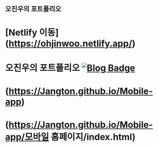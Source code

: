 ## 오진우의 포트폴리오
# [Netlify 이동] (https://ohjinwoo.netlify.app/) <br>
# 오진우의 포트폴리오 [![Blog Badge](http://img.shields.io/badge/-git-white?style=flat-square&logo=Git&link=https://Jangton.github.io)](https://Jangton.github.io)
# (https://Jangton.github.io/Mobile-app)
# (https://Jangton.github.io/Mobile-app/모바일 홈페이지/index.html)
